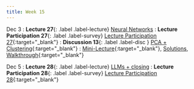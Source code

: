 ```yaml
---
title: Week 15
---
```



Dec 3
: **Lecture 27**{: .label .label-lecture} [Neural Networks](lecture/lec27)
: **Lecture Participation 27**{: .label .label-survey} [Lecture Participation 27](https://app.sli.do/event/9dMziZggWndzkyknL1qZ3V/embed/polls/2f53defb-aa54-4671-9e71-b328de410af7){:target="_blank"}
: **Discussion 13**{: .label .label-disc } [PCA + Clustering](https://drive.google.com/file/d/1nrPVzLPzcHhyE4eDko0B_eSh-8BeQOGr/view?usp=sharing){:target="_blank"}
    : [Mini-Lecture](https://youtu.be/kZzhgzMFnDU){:target="_blank"}, [Solutions](https://drive.google.com/file/d/1Wz75d38YQqC16Q6yUtDL5gEU2cQNtj65/view?usp=sharing), [Walkthrough](https://youtu.be/Rad6iYKL0nc){:target="_blank"}

Dec 5
: **Lecture 28**{: .label .label-lecture} [LLMs + closing](lecture/lec28)
: **Lecture Participation 28**{: .label .label-survey} [Lecture Participation 28](https://app.sli.do/event/ameWL1qvLUyzqGe8WALU46/embed/polls/b0d01267-fd1a-43d5-9e0d-8152badbd11f){:target="_blank"}
